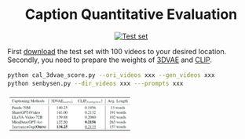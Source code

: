 <div align="center">

# Caption Quantitative Evaluation

[![Test set](https://img.shields.io/badge/🤗HF-Test_set-yellow)](https://huggingface.co/datasets/AnonMegumi/InstanceVid/tree/main)

</div>

First [download](https://github.com/NJU-PCALab/InstanceCap) the test set with 100 videos to your desired location. Secondly, you need to prepare the weights of [3DVAE](https://huggingface.co/THUDM/CogVideoX1.5-5B/tree/main/vae) and [CLIP](https://huggingface.co/openai/clip-vit-base-patch32).

```bash
python cal_3dvae_score.py --ori_videos xxx --gen_videos xxx
python senbysen.py --dir_videos xxx ---prompts xxx
```
<img src="..\..\assets\eval.png"  width="50%" align="center"/>

